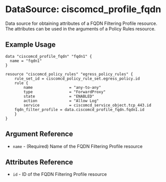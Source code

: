 # DataSource: ciscomcd_profile_fqdn
Data source for obtaining attributes of a FQDN Filtering Profile resource.  The attributes can be used in the arguments of a Policy Rules resource.

## Example Usage
```hcl
data "ciscomcd_profile_fqdn" "fqdn1" {
  name = "fqdn1"
}

resource "ciscomcd_policy_rules" "egress_policy_rules" {
	rule_set_id = ciscomcd_policy_rule_set.egress_policy.id
	rule {
		name                = "any-to-any"
		type                = "ForwardProxy"
		state               = "ENABLED"
		action              = "Allow Log"
		service             = ciscomcd_service_object.tcp_443.id
    fqdn_filter_profile = data.ciscomcd_profile_fqdn.fqdn1.id
	}
}
```

## Argument Reference
* `name` - (Required) Name of the FQDN Filtering Profile resource

## Attributes Reference
* `id` - ID of the FQDN Filtering Profile resource